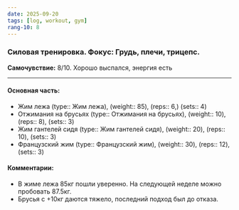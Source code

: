 ```yaml
---
date: 2025-09-20
tags: [log, workout, gym]
rang-10: 8
---
```


### Силовая тренировка. Фокус: Грудь, плечи, трицепс.

**Самочувствие:** 8/10. Хорошо выспался, энергия есть

---
#### Основная часть:

- Жим лежа (type:: Жим лежа), (weight:: 85), (reps:: 6,) (sets:: 4)
- Отжимания на брусьях (type:: Отжимания на брусьях), (weight:: 10), (reps:: 8), (sets:: 3)
- Жим гантелей сидя (type:: Жим гантелей сидя), (weight:: 20), (reps:: 10), (sets:: 3)
- Французский жим (type:: Французский жим), (weight:: 30), (reps:: 12), (sets:: 3)

#### Комментарии:
- В жиме лежа 85кг пошли уверенно. На следующей неделе можно пробовать 87.5кг.
- Брусья с +10кг даются тяжело, последний подход был до отказа.